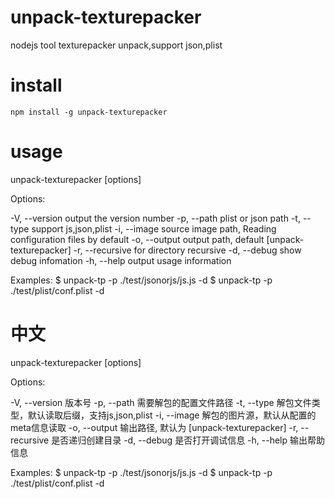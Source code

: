 # unpack-texturepacker
nodejs tool texturepacker unpack,support json,plist

# install

`npm install -g unpack-texturepacker`

# usage

unpack-texturepacker [options]

Options:

  -V, --version        output the version number
  -p, --path <path>    plist or json path
  -t, --type <type>    support js,json,plist
  -i, --image <path>   source image path, Reading configuration files by default
  -o, --output <path>  output path, default [unpack-texturepacker]
  -r, --recursive      for directory recursive
  -d, --debug          show debug infomation
  -h, --help           output usage information

Examples:
  $ unpack-tp -p ./test/jsonorjs/js.js -d
  $ unpack-tp -p ./test/plist/conf.plist -d

# 中文

unpack-texturepacker [options]

Options:

  -V, --version        版本号
  -p, --path <path>    需要解包的配置文件路径
  -t, --type <type>    解包文件类型，默认读取后缀，支持js,json,plist
  -i, --image <path>   解包的图片源，默认从配置的meta信息读取
  -o, --output <path>  输出路径, 默认为 [unpack-texturepacker]
  -r, --recursive      是否递归创建目录
  -d, --debug          是否打开调试信息
  -h, --help           输出帮助信息

Examples:
  $ unpack-tp -p ./test/jsonorjs/js.js -d
  $ unpack-tp -p ./test/plist/conf.plist -d
